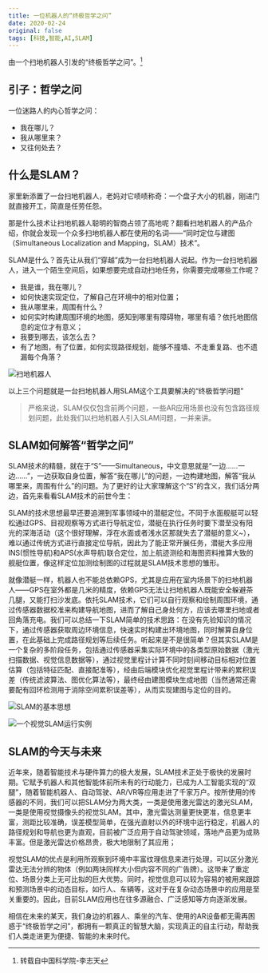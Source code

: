 ```yaml
---
title: 一位机器人的“终极哲学之问”
date: 2020-02-24
original: false
tags: [科技,智能,AI,SLAM]
---
```


由一个扫地机器人引发的“终极哲学之问”。[^1]

<!--more-->

## 引子：哲学之问
一位迷路人的内心哲学之问：
- 我在哪儿？
- 我从哪里来？
- 又往何处去？

## 什么是SLAM？

家里新添置了一台扫地机器人，老妈对它啧啧称奇：一个盘子大小的机器，刚进门就直接开工，简直是任劳任怨。

那是什么技术让扫地机器人聪明的智商占领了高地呢？翻看扫地机器人的产品介绍，你就会发现一个众多扫地机器人都在使用的名词——“同时定位与建图（Simultaneous Localization and Mapping，SLAM）技术”。

SLAM是什么？首先让从我们“穿越”成为一台扫地机器人说起。作为一台扫地机器人，进入一个陌生空间后，如果想要完成自动扫地任务，你需要完成哪些工作呢？

- 我是谁，我在哪儿？
 - 如何快速实现定位，了解自己在环境中的相对位置；
- 我从哪里来，周围有什么？
 - 如何实时构建周围环境的地图，感知到哪里有障碍物，哪里有墙？依托地图信息的定位才有意义；
- 我要到哪去，该怎么去？
 - 有了地图，有了位置，如何实现路径规划，能够不撞墙、不走重复路、也不遗漏每个角落？

![扫地机器人](//cdn.jsdelivr.net/gh/blleng/images@master/upload/1.gif)

以上三个问题就是一台扫地机器人用SLAM这个工具要解决的“终极哲学问题”

>严格来说，SLAM仅仅包含前两个问题，一些AR应用场景也没有包含路径规划问题，此处我们以扫地机器人引入SLAM问题，一并来讲。

## SLAM如何解答“哲学之问”

SLAM技术的精髓，就在于“S”——Simultaneous，中文意思就是“一边……一边……”，一边获取自身位置，解答“我在哪儿”的问题，一边构建地图，解答“我从哪里来，周围有什么”的问题。为了更好的让大家理解这个“S”的含义，我们话分两边，首先来看看SLAM技术的前世今生：

SLAM的技术思想最早还要追溯到军事领域中的潜艇定位。不同于水面舰艇可以轻松通过GPS、目视观察等方式进行导航定位，潜艇在执行任务时要下潜至没有阳光的深海活动（这个很好理解，浮在水面或者浅水区那就失去了潜艇的意义~），难以通过传统方式进行直接定位导航，因此为了能正常开展任务，潜艇大多应用INS(惯性导航)和APS(水声导航)联合定位，加上航迹测绘和海图资料推算大致的舰艇位置，像这样定位加测绘制图的过程就是SLAM技术思想的雏形。

就像潜艇一样，机器人也不能总依赖GPS，尤其是应用在室内场景下的扫地机器人——GPS在室外都是几米的精度，依赖GPS无法让扫地机器人既能安全躲避茶几腿，又能打扫沙发底。依托SLAM技术，它们可以自行观察和绘制周围环境，通过传感器数据校准来构建导航地图，进而了解自己身处何方，应该去哪里扫地或者回角落充电。我们可以总结一下SLAM简单的技术思路：在没有先验知识的情况下，通过传感器获取周边环境信息，快速实时构建出环境地图，同时解算自身位置，在此基础上完成路径规划等后续任务。听起来是不是很简单？但其实SLAM是一个复杂的多阶段任务，包括通过传感器采集实际环境中的各类型原始数据（激光扫描数据、视觉信息数据等），通过视觉里程计计算不同时刻间移动目标相对位置估算（包括特征匹配、直接配准等），经由后端模块优化视觉里程计带来的累积误差（传统滤波算法、图优化算法等），最终经由建图模块生成地图（当然通常还需要配有回环检测用于消除空间累积误差等），从而实现建图与定位的目的。

![SLAM的基本思想](//cdn.jsdelivr.net/gh/blleng/images@master/upload/3.webp)

![一个视觉SLAM运行实例](//cdn.jsdelivr.net/gh/blleng/images@master/upload/2.gif)

## SLAM的今天与未来

近年来，随着智能技术与硬件算力的极大发展，SLAM技术正处于极快的发展时期。它赋予机器人和其他智能体前所未有的行动能力，已成为人工智能实现的“双腿”，随着智能机器人、自动驾驶、AR/VR等应用走进了千家万户。按所使用的传感器的不同，我们可以把SLAM分为两大类，一类是使用激光雷达的激光SLAM，一类是使用视觉摄像头的视觉SLAM。其中，激光雷达测量更快更准，信息更丰富，测距比较准确，误差模型简单，在强光直射以外的环境中运行稳定，机器人的路径规划和导航也更为直观，目前被广泛应用于自动驾驶领域，落地产品更为成熟丰富。但是激光雷达价格昂贵，极大地限制了其应用；  

视觉SLAM的优点是利用所观察到环境中丰富纹理信息来进行处理，可以区分激光雷达无法分辨的物体（例如两块同样大小但内容不同的广告牌）。这带来了重定位、场景分类上无可比拟的巨大优势。同时，视觉信息可以较为容易的被用来跟踪和预测场景中的动态目标，如行人、车辆等，这对于在复杂动态场景中的应用是至关重要的。因此，目前SLAM应用也在往多源融合、广泛感知等方向逐渐发展。

相信在未来的某天，我们身边的机器人、乘坐的汽车、使用的AR设备都无需再困惑于“终极哲学之问”，都拥有一颗真正的智慧大脑，实现真正的自主行动，帮助我们人类走进更为便捷、智能的未来时代。

[^1]: 转载自中国科学院-李志天
